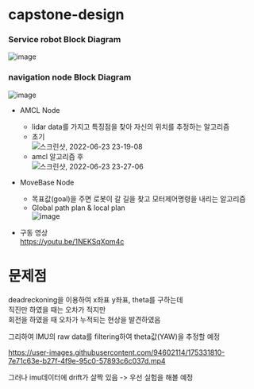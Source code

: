 # capstone-design  
### Service robot Block Diagram  
![image](https://user-images.githubusercontent.com/94602114/175318217-ec607ce4-3d4f-4d13-819b-c79d845eed28.png)

### navigation node Block Diagram  
![image](https://user-images.githubusercontent.com/94602114/175333138-0412e1da-08a6-404e-8b5b-cf6c49e9353e.png)  
- AMCL Node  
  - lidar data를 가지고 특징점을 찾아 자신의 위치를 추정하는 알고리즘  
  - 초기  
![스크린샷, 2022-06-23 23-19-08](https://user-images.githubusercontent.com/94602114/175321758-4bb87b78-14c9-4028-9af3-bc452ef81cc8.png)
  - amcl 알고리즘 후  
![스크린샷, 2022-06-23 23-27-06](https://user-images.githubusercontent.com/94602114/175323423-8b2a0eca-ac7f-465e-9346-e68d694dab4e.png)

- MoveBase Node
  - 목표값(goal)을 주면 로봇이 갈 길을 찾고 모터제어명령을 내리는 알고리즘
  - Global path plan & local plan  
![image](https://user-images.githubusercontent.com/94602114/175328295-d821cbb6-3c05-4afa-8392-278c6792a0a8.png)

 - 구동 영상  
 https://youtu.be/1NEKSqXpm4c
 
 # 문제점  
 deadreckoning을 이용하여 x좌표 y좌표, theta를 구하는데  
 직진만 하였을 때는 오차가 적지만  
 회전을 하였을 때 오차가 누적되는 현상을 발견하였음  
 
 그리하여 IMU의 raw data를 filtering하여 theta값(YAW)을 추정할 예정
 

https://user-images.githubusercontent.com/94602114/175331810-7e71c63e-b27f-4f9e-95c0-57893c6c037d.mp4

그러나 imu데이터에 drift가 살짝 있음 -> 우선 실험을 해볼 예정
